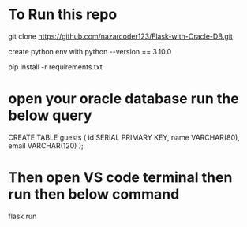 # To Run this repo
 git clone https://github.com/nazarcoder123/Flask-with-Oracle-DB.git

 create python env with python --version == 3.10.0

 pip install -r requirements.txt

 # open your oracle database run the below query

 CREATE TABLE guests (
    id SERIAL PRIMARY KEY,
    name VARCHAR(80),
    email VARCHAR(120)
);

# Then open VS code terminal then run then below command
 flask run